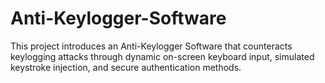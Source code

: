 # Anti-Keylogger-Software
This project introduces an  Anti-Keylogger Software that counteracts keylogging attacks through dynamic on-screen  keyboard input, simulated keystroke injection, and secure authentication methods.
